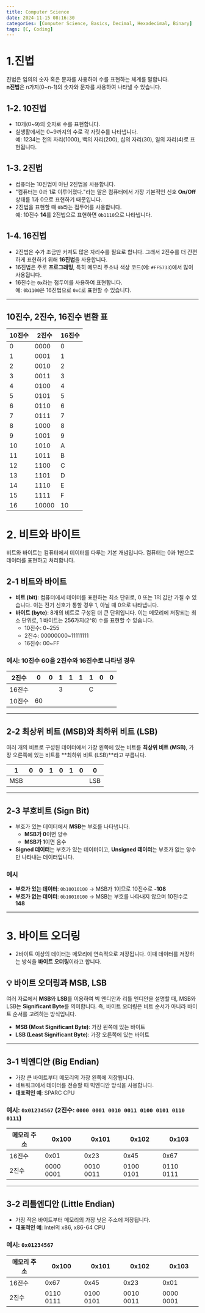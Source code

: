 ```yaml
---
title: Computer Science
date: 2024-11-15 08:16:30
categories: [Computer Science, Basics, Decimal, Hexadecimal, Binary]
tags: [C, Coding]
---
```


# 1.진법

진법은 임의의 숫자 혹은 문자를 사용하여 수를 표현하는 체계를 말합니다.  
**n진법**은 n가지(0~n-1)의 숫자와 문자를 사용하여 나타낼 수 있습니다.

## 1-2. 10진법

- 10개(0~9)의 숫자로 수를 표현합니다.
- 실생활에서는 0~9까지의 수로 각 자릿수를 나타냅니다.  
  예: 1234는 천의 자리(1000), 백의 자리(200), 십의 자리(30), 일의 자리(4)로 표현됩니다.

## 1-3. 2진법

- 컴퓨터는 10진법이 아닌 2진법을 사용합니다.
- "컴퓨터는 0과 1로 이루어졌다."라는 말은 컴퓨터에서 가장 기본적인 신호 **On/Off** 상태를 1과 0으로 표현하기 때문입니다.
- 2진법을 표현할 때 `0b`라는 접두어를 사용합니다.  
  예: 10진수 **14**를 2진법으로 표현하면 `0b1110`으로 나타냅니다.

## 1-4. 16진법

- 2진법은 수가 조금만 커져도 많은 자리수를 필요로 합니다. 그래서 2진수를 더 간편하게 표현하기 위해 **16진법**을 사용합니다.
- 16진법은 주로 **프로그래밍**, 특히 메모리 주소나 색상 코드(예: `#FF5733`)에서 많이 사용됩니다.
- 16진수는 `0x`라는 접두어를 사용하여 표현합니다.  
  예: `0b1100`은 16진법으로 `0xC`로 표현할 수 있습니다.

---

## 10진수, 2진수, 16진수 변환 표

| 10진수 | 2진수 | 16진수 |
| ------ | ----- | ------ |
| 0      | 0000  | 0      |
| 1      | 0001  | 1      |
| 2      | 0010  | 2      |
| 3      | 0011  | 3      |
| 4      | 0100  | 4      |
| 5      | 0101  | 5      |
| 6      | 0110  | 6      |
| 7      | 0111  | 7      |
| 8      | 1000  | 8      |
| 9      | 1001  | 9      |
| 10     | 1010  | A      |
| 11     | 1011  | B      |
| 12     | 1100  | C      |
| 13     | 1101  | D      |
| 14     | 1110  | E      |
| 15     | 1111  | F      |
| 16     | 10000 | 10     |

# 2. 비트와 바이트

비트와 바이트는 컴퓨터에서 데이터를 다루는 기본 개념입니다. 컴퓨터는 0과 1만으로 데이터를 표현하고 처리합니다.

## 2-1 비트와 바이트

- **비트 (bit)**: 컴퓨터에서 데이터를 표현하는 최소 단위로, 0 또는 1의 값만 가질 수 있습니다. 이는 전기 신호가 통할 경우 1, 아닐 때 0으로 나타냅니다.
- **바이트 (byte)**: 8개의 비트로 구성된 더 큰 단위입니다. 이는 메모리에 저장되는 최소 단위로, 1 바이트는 256가지(2^8) 수를 표현할 수 있습니다.
  - 10진수: 0~255
  - 2진수: 00000000~11111111
  - 16진수: 00~FF

### 예시: 10진수 60을 2진수와 16진수로 나타낸 경우

| 2진수  | 0   | 0   | 1   | 1   | 1   | 1   | 0   | 0   |
| ------ | --- | --- | --- | --- | --- | --- | --- | --- |
| 16진수 |     |     | 3   |     |     | C   |     |     |
| 10진수 | 60  |

---

## 2-2 최상위 비트 (MSB)와 최하위 비트 (LSB)

여러 개의 비트로 구성된 데이터에서 가장 왼쪽에 있는 비트를 **최상위 비트 (MSB)**, 가장 오른쪽에 있는 비트를 **최하위 비트 (LSB)**라고 부릅니다.

| 1   | 0   | 0   | 1   | 0   | 1   | 0   | 0   |
| --- | --- | --- | --- | --- | --- | --- | --- |
| MSB |     |     |     |     |     |     | LSB |

---

## 2-3 부호비트 (Sign Bit)

- 부호가 있는 데이터에서 **MSB**는 부호를 나타냅니다.
  - **MSB가 0**이면 양수
  - **MSB가 1**이면 음수
- **Signed 데이터**는 부호가 있는 데이터이고, **Unsigned 데이터**는 부호가 없는 양수만 나타내는 데이터입니다.

### 예시

- **부호가 있는 데이터**: `0b10010100` -> MSB가 1이므로 10진수로 **-108**
- **부호가 없는 데이터**: `0b10010100` -> MSB는 부호를 나타내지 않으며 10진수로 **148**

---

# 3. 바이트 오더링

- 2바이트 이상의 데이터는 메모리에 연속적으로 저장됩니다. 이때 데이터를 저장하는 방식을 **바이트 오더링**이라고 합니다.

## 💡 바이트 오더링과 MSB, LSB

여러 자료에서 **MSB**와 **LSB**를 이용하여 빅 엔디안과 리틀 엔디안을 설명할 때, MSB와 LSB는 **Significant Byte**를 의미합니다. 즉, 바이트 오더링은 비트 순서가 아니라 바이트 순서를 고려하는 방식입니다.

- **MSB (Most Significant Byte)**: 가장 왼쪽에 있는 바이트
- **LSB (Least Significant Byte)**: 가장 오른쪽에 있는 바이트

---

## 3-1 빅엔디안 (Big Endian)

- 가장 큰 바이트부터 메모리의 가장 왼쪽에 저장됩니다.
- 네트워크에서 데이터를 전송할 때 빅엔디안 방식을 사용합니다.
- **대표적인 예**: SPARC CPU

### 예시: `0x01234567` (2진수: `0000 0001 0010 0011 0100 0101 0110 0111`)

| 메모리 주소 | 0x100     | 0x101     | 0x102     | 0x103     |
| ----------- | --------- | --------- | --------- | --------- |
| 16진수      | 0x01      | 0x23      | 0x45      | 0x67      |
| 2진수       | 0000 0001 | 0010 0011 | 0100 0101 | 0110 0111 |

---

## 3-2 리틀엔디안 (Little Endian)

- 가장 작은 바이트부터 메모리의 가장 낮은 주소에 저장됩니다.
- **대표적인 예**: Intel의 x86, x86-64 CPU

### 예시: `0x01234567`

| 메모리 주소 | 0x100     | 0x101     | 0x102     | 0x103     |
| ----------- | --------- | --------- | --------- | --------- |
| 16진수      | 0x67      | 0x45      | 0x23      | 0x01      |
| 2진수       | 0110 0111 | 0100 0101 | 0010 0011 | 0000 0001 |
